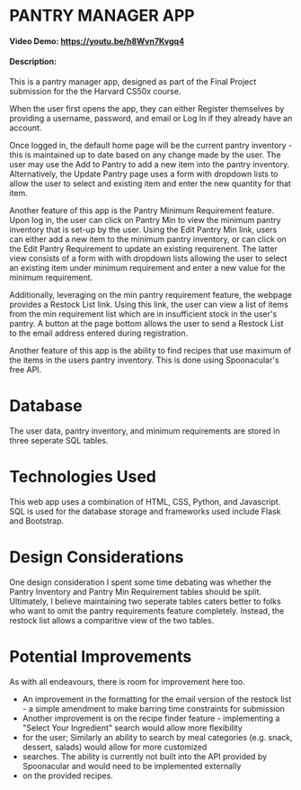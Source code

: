 
# PANTRY MANAGER APP
#### Video Demo:  <https://youtu.be/h8Wvn7Kvgq4>
#### Description:
This is a pantry manager app, designed as part of the Final Project submission for the the Harvard CS50x course.

When the user first opens the app, they can either Register themselves by providing a username, password, and email or Log In
if they already have an account.

Once logged in, the default home page will be the current pantry inventory - this is maintained up to date based on any change
made by the user. The user may use the Add to Pantry to add a new item into the pantry inventory. Alternatively, the Update
Pantry page uses a form with dropdown lists to allow the user to select and existing item and enter the new quantity for that
item.

Another feature of this app is the Pantry Minimum Requirement feature. Upon log in, the user can click on Pantry Min to view
the minimum pantry inventory that is set-up by the user. Using the Edit Pantry Min link, users can either add a new item
to the minimum pantry inventory, or can click on the Edit Pantry Requirement to update an existing requirenent. The latter
view consists of a form with with dropdown lists allowing the user to select an existing item under minimum requirement and
enter a new value for the minimum requirement.

Additionally, leveraging on the min pantry requirement feature, the webpage provides a Restock List link. Using this link,
the user can view a list of items from the min requirement list which are in insufficient stock in the user's pantry. A button
at the page bottom allows the user to send a Restock List to the email address entered during registration.

Another feature of this app is the ability to find recipes that use maximum of the items in the users pantry inventory. This is
done using Spoonacular's free API.

# Database
The user data, pantry inventory, and minimum requirements are stored in three seperate SQL tables.

# Technologies Used
This web app uses a combination of HTML, CSS, Python, and Javascript. SQL is used for the database storage and frameworks
used include Flask and Bootstrap.

# Design Considerations
One design consideration I spent some time debating was whether the Pantry Inventory and Pantry Min Requirement tables should
be split. Ultimately, I believe maintaining two seperate tables caters better to folks who want to omit the pantry requirements
feature completely. Instead, the restock list allows a comparitive view of the two tables.

# Potential Improvements
As with all endeavours, there is room for improvement here too.

- An improvement in the formatting for the email version of the restock list - a simple amendment to make barring time constraints
 for submission
- Another improvement is on the recipe finder feature - implementing a "Select Your Ingredient" search would allow more flexibility
- for the user; Similarly an ability to search by meal categories (e.g. snack, dessert, salads) would allow for more customized
- searches. The ability is currently not built into the API provided by Spoonacular and would need to be implemented externally
- on the provided recipes.